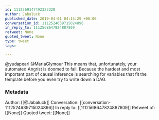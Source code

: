 ```yaml
---
id: 1112569147492323328
author: Jabaluck
published_date: 2019-04-01 04:15:29 +00:00
conversation_id: 1112524639715024896
in_reply_to: 1112568647824887809
retweet: None
quoted_tweet: None
type: tweet
tags:

---
```


@yudapearl @MariaGlymour This means that, unfortunately, your automated Angrist is doomed to fail. Because the hardest and most important part of causal inference is searching for variables that fit the template before you even try to write down a DAG.

### Metadata

Author: [[@Jabaluck]]
Conversation: [[conversation-1112524639715024896]]
In reply to: [[1112568647824887809]]
Retweet of: [[None]]
Quoted tweet: [[None]]
